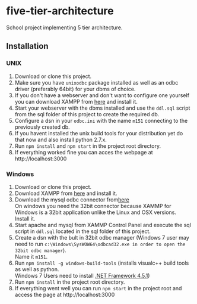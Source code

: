 # five-tier-architecture
School project implementing 5 tier architecture.

## Installation
### UNIX
1. Download or clone this project.
2. Make sure you have `unixodbc` package installed as well as an odbc driver (preferably 64bit) for your dbms of choice.
3. If you don't have a webserver and don't want to configure one yourself you can download 
XAMPP from [here](https://www.apachefriends.org/de/index.html) and install it.  
4. Start your webserver with the dbms installed and use the `ddl.sql` script from the sql folder of this project
   to create the required db.
5. Configure a dsn in your `odbc.ini` with the name `m151` connecting to the previously created db.
6. If you havent installed the unix build tools for your distribution yet do that now and also install python 2.7.x.
7. Run `npm install` and `npm start` in the project root directory.
8. If everything worked fine you can acces the webpage at http://localhost:3000
### Windows
1. Download or clone this project.
2. Download XAMPP from [here](https://www.apachefriends.org/de/index.html) and install it.
2. Download the mysql odbc connector from[here](https://dev.mysql.com/downloads/connector/odbc/)  
   On windows you need the 32bit connector because XAMMP for Windows is a 32bit application unlike the Linux and OSX versions.  
   Install it.
3. Start apache and mysql from XAMMP Control Panel and execute the sql script in `ddl.sql` located in the sql folder of this project.  
4. Create a dsn with the bult in 32bit odbc manager (Windows 7 user may need to run `c:\Windows\SysWOW64\odbcad32.exe in order to open the 32bit odbc manager`).  
   Name it `m151`.
4. Run `npm install -g windows-build-tools` (installs visualc++ build tools as well as python.  
   Windows 7  Users need to install [.NET Framework 4.5.1](http://www.microsoft.com/en-us/download/details.aspx?id=40773))
5. Run `npm install` in the project root directory.
6. If everything went well you can run `npm start` in the project root and access the page at http://localhost:3000
